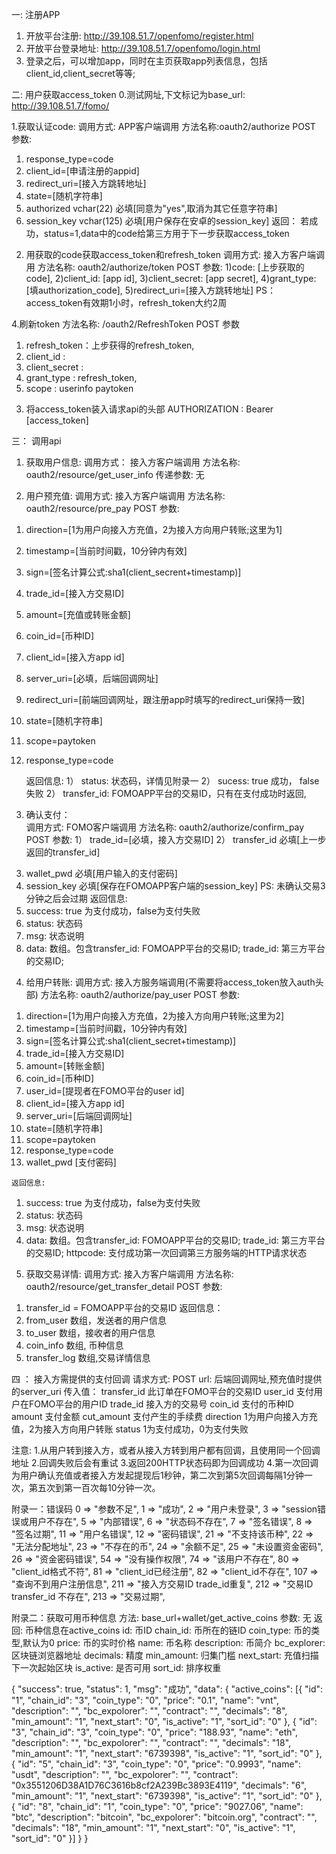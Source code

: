 一: 注册APP

1. 开放平台注册:
http://39.108.51.7/openfomo/register.html
2. 开放平台登录地址:
http://39.108.51.7/openfomo/login.html
3. 登录之后，可以增加app，同时在主页获取app列表信息，包括client_id,client_secret等等;

二: 用户获取access_token
0.测试网址,下文标记为base_url:
http://39.108.51.7/fomo/


1.获取认证code:
调用方式: APP客户端调用
方法名称:oauth2/authorize
POST 参数:
1) response_type=code
2) client_id=[申请注册的appid]
3) redirect_uri=[接入方跳转地址]
4) state=[随机字符串]
5)  authorized vchar(22) 必填[同意为"yes",取消为其它任意字符串]
6)  session_key vchar(125) 必填[用户保存在安卓的session_key]
返回：
若成功，status=1,data中的code给第三方用于下一步获取access_token

2. 用获取的code获取access_token和refresh_token
调用方式: 接入方客户端调用
方法名称: oauth2/authorize/token
POST 参数:
1)code: [上步获取的code],
2)client_id: [app id],
3)client_secret: [app secret],
4)grant_type: [填authorization_code],
5)redirect_uri=[接入方跳转地址]
PS： access_token有效期1小时，refresh_token大约2周

4.刷新token
方法名称: /oauth2/RefreshToken
POST 参数
1) refresh_token：上步获得的refresh_token,
2) client_id :
3) client_secret :
4) grant_type : refresh_token,
5) scope : userinfo paytoken

3. 将access_token装入请求api的头部
AUTHORIZATION : Bearer [access_token]


三： 调用api

1. 获取用户信息:
    调用方式： 接入方客户端调用
    方法名称: oauth2/resource/get_user_info
    传递参数: 无
    
2. 用户预充值:
    调用方式: 接入方客户端调用
    方法名称: oauth2/resource/pre_pay
    POST 参数:  
1)  direction=[1为用户向接入方充值，2为接入方向用户转账;这里为1]
2)  timestamp=[当前时间戳，10分钟内有效]
3)  sign=[签名计算公式:sha1(client_secrent+timestamp)]
4)  trade_id=[接入方交易ID]
5)  amount=[充值或转账金额]
6)  coin_id=[币种ID]
7)  client_id=[接入方app id]
8)  server_uri=[必填，后端回调网址]
9)  redirect_uri=[前端回调网址，跟注册app时填写的redirect_uri保持一致]
10) state=[随机字符串]
11) scope=paytoken
12) response_type=code

    返回信息:
1） status: 状态码，详情见附录一
2） sucess: true 成功， false 失败
2） transfer_id: FOMOAPP平台的交易ID，只有在支付成功时返回,

3. 确认支付：   
    调用方式: FOMO客户端调用
    方法名称: oauth2/authorize/confirm_pay
POST 参数:
1）  trade_id=[必填，接入方交易ID]
2）  transfer_id 必填[上一步返回的transfer_id]
3)   wallet_pwd  必填[用户输入的支付密码] 
4)  session_key 必填[保存在FOMOAPP客户端的session_key]
PS: 未确认交易3分钟之后会过期
    返回信息:
1) success: true 为支付成功，false为支付失败
2) status: 状态码
3) msg: 状态说明
4) data: 数组。包含transfer_id: FOMOAPP平台的交易ID; trade_id: 第三方平台的交易ID; 

4. 给用户转账:
    调用方式: 接入方服务端调用(不需要将access_token放入auth头部)
    方法名称: oauth2/authorize/pay_user
POST 参数:  
1)  direction=[1为用户向接入方充值，2为接入方向用户转账;这里为2]
2)  timestamp=[当前时间戳，10分钟内有效]
3)  sign=[签名计算公式:sha1(client_secret+timestamp)]
4)  trade_id=[接入方交易ID]
5)  amount=[转账金额]
6)  coin_id=[币种ID]
7)  user_id=[提现者在FOMO平台的user id]
8)  client_id=[接入方app id]
9)  server_uri=[后端回调网址]
10) state=[随机字符串]
11) scope=paytoken
12) response_type=code
13)  wallet_pwd  [支付密码]

    返回信息:
1) success: true 为支付成功，false为支付失败
2) status: 状态码
3) msg: 状态说明
4) data: 数组。包含transfer_id: FOMOAPP平台的交易ID; trade_id: 第三方平台的交易ID; httpcode: 支付成功第一次回调第三方服务端的HTTP请求状态 

5. 获取交易详情:
   调用方式: 接入方客户端调用 
   方法名称: oauth2/resource/get_transfer_detail
POST 参数:
1) transfer_id =  FOMOAPP平台的交易ID
 返回信息：
1) from_user  数组，发送者的用户信息
2) to_user    数组，接收者的用户信息
3) coin_info  数组, 币种信息
4) transfer_log 数组,交易详情信息

四 ： 接入方需提供的支付回调
请求方式: POST
url: 后端回调网址,预充值时提供的server_uri
传入值：
transfer_id     此订单在FOMO平台的交易ID
user_id         支付用户在FOMO平台的用户ID
trade_id        接入方的交易号
coin_id         支付的币种ID
amount          支付金额
cut_amount      支付产生的手续费
direction       1为用户向接入方充值，2为接入方向用户转账
status          1为支付成功，0为支付失败

注意:
1.从用户转到接入方，或者从接入方转到用户都有回调，且使用同一个回调地址
2.回调失败后会有重试
3.返回200HTTP状态码即为回调成功
4.第一次回调为用户确认充值或者接入方发起提现后1秒钟，第二次到第5次回调每隔1分钟一次，第五次到第一百次每10分钟一次。

附录一：错误码
    0   =>  "参数不足",
    1   =>  "成功",
    2   =>  "用户未登录",
    3   =>  "session错误或用户不存在",
    5   =>  "内部错误",
    6   =>  "状态码不存在",
    7   =>  "签名错误",
    8   =>  "签名过期",
    11  =>  "用户名错误",
    12  =>  "密码错误",
    21  =>  "不支持该币种",
    22  =>  "无法分配地址",
    23  =>  "不存在的币",
    24  =>  "余额不足",
    25  =>  "未设置资金密码",
    26  =>  "资金密码错误",
    54  =>  "没有操作权限",
    74  =>  "该用户不存在",
    80  =>  "client_id格式不符",
    81  =>  "client_id已经注册",
    82  =>  "client_id不存在",
    107 =>  "查询不到用户注册信息",
    211 =>  "接入方交易ID trade_id重复",
    212 =>  "交易ID transfer_id 不存在",
    213 =>  "交易过期",

附录二：获取可用币种信息
方法: base_url+wallet/get_active_coins
参数: 无
返回: 币种信息在active_coins
id: 币ID
chain_id: 币所在的链ID
coin_type: 币的类型,默认为0
price: 币的实时价格
name: 币名称
description: 币简介
bc_explorer: 区块链浏览器地址
decimals: 精度
min_amount: 归集门槛
next_start: 充值扫描下一次起始区块
is_active: 是否可用
sort_id: 排序权重

{
    "success": true,
	"status": 1,
	"msg": "成功",
	"data": {
		"active_coins": [{
			"id": "1",
			"chain_id": "3",
			"coin_type": "0",
			"price": "0.1",
			"name": "vnt",
			"description": "",
			"bc_expolorer": "",
			"contract": "",
			"decimals": "8",
			"min_amount": "1",
			"next_start": "0",
			"is_active": "1",
			"sort_id": "0"
		}, {
			"id": "3",
			"chain_id": "3",
			"coin_type": "0",
			"price": "188.93",
			"name": "eth",
			"description": "",
			"bc_expolorer": "",
			"contract": "",
			"decimals": "18",
			"min_amount": "1",
			"next_start": "6739398",
			"is_active": "1",
			"sort_id": "0"
		}, {
			"id": "5",
			"chain_id": "3",
			"coin_type": "0",
			"price": "0.9993",
			"name": "usdt",
			"description": "",
			"bc_expolorer": "",
			"contract": "0x3551206D38A1D76C3616b8cf2A239Bc3893E4119",
			"decimals": "6",
			"min_amount": "1",
			"next_start": "6739398",
			"is_active": "1",
			"sort_id": "0"
		}, {
			"id": "8",
			"chain_id": "1",
			"coin_type": "0",
			"price": "9027.06",
			"name": "btc",
			"description": "bitcoin",
			"bc_expolorer": "bitcoin.org",
			"contract": "",
			"decimals": "18",
			"min_amount": "1",
			"next_start": "0",
			"is_active": "1",
			"sort_id": "0"
		}]
	}
}    






